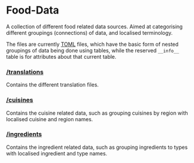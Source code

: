 # Food-Data

A collection of different food related data sources. Aimed at categorising different groupings (connections) of data, and localised terminology.

The files are currently [TOML](https://github.com/toml-lang/toml) files, which have the basic form of nested groupings of data being done using tables, while the reserved `__info__` table is for attributes about that current table.

### [/translations](/translations)
Contains the different translation files.


### [/cuisines](/cuisines)
Contains the cuisine related data, such as grouping cuisines by region with localised cuisine and region names.


### [/ingredients](/ingredients)
Contains the ingredient related data, such as grouping ingredients to types with localised ingredient and type names.
